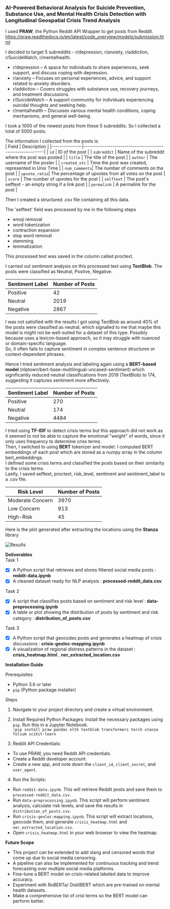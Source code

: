 ### AI-Powered Behavioral Analysis for Suicide Prevention, Substance Use, and Mental Health Crisis Detection with Longitudinal Geospatial Crisis Trend Analysis

I used  **PRAW**, the Python Reddit API Wrapper to get posts from Reddit.    
https://praw.readthedocs.io/en/latest/code_overview/models/submission.html   

I decided to target 5 subreddits - r/depression, r/anxiety, r/addiction, r/SuicideWatch, r/mentalhealth.  
- r/depression – A space for individuals to share experiences, seek support, and discuss coping with depression.  
- r/anxiety – Focuses on personal experiences, advice, and support related to anxiety disorders.  
- r/addiction – Covers struggles with substance use, recovery journeys, and treatment discussions.  
- r/SuicideWatch – A support community for individuals experiencing suicidal thoughts and seeking help.  
- r/mentalhealth – Discusses various mental health conditions, coping mechanisms, and general well-being.  

I took a 1000 of the newest posts from these 5 subreddits. So I collected a total of 5000 posts.    

The information I collected from the posts is:  
| Field          | Description                                              |
|---------------|----------------------------------------------------------|
| `id`          | ID of the post                                           |
| `subreddit`   | Name of the subreddit where the post was posted          |
| `title`       | The title of the post                                    |
| `author`      | The username of the poster                               |
| `created_utc` | Time the post was created, represented in Unix Time      |
| `num_comments`| The number of comments on the post                       |
| `upvote_ratio`| The percentage of upvotes from all votes on the post     |
| `score`       | The number of upvotes for the post                       |
| `selftext`    | The post's selftext - an empty string if a link post     |
| `permalink`   | A permalink for the post                                 |    
  
Then I created a structured .csv file containing all this data.  

The 'selftext' field was processed by me in the following steps 
- emoji removal
- word tokenization
- contraction expansion
- stop word removal
- stemming
- lemmatization   
  
This processed text was saved in the column called proctext.   

I carried out sentiment analysis on this processed text using **TextBlob**. The posts were classified as Neutral, Postive, Negative.

| Sentiment Label        | Number of Posts |
|-------------------|----------------|
| Positive | 42           |
| Neutral      | 2019             |
| Negative        | 2867              |   

I was not satisfied with the results I got using TextBlob as around 40% of the posts were classified as neutral, which signalled to me that maybe this model is might not be well-suited for a dataset of this type.
Possibly because uses a lexicon-based approach, so it may struggle with nuanced or domain-specific language.  
So, it often fails to capture sentiment in complex sentence structures or context-dependent phrases.  

Hence I tried sentiment analysis and labeling again using a **BERT-based model** (nlptown/bert-base-multilingual-uncased-sentiment) which significantly reduced neutral classifications from 2019 (TextBlob) to 174, suggesting it captures sentiment more effectively.  

| Sentiment Label        | Number of Posts |
|-------------------|----------------|
| Positive | 270           |
| Neutral      | 174             |
| Negative        | 4484              | 

I tried using **TF-IDF** to detect crisis terms but this approach did not work as it seemed to not be able to capture the emotional "weight" of words, since it only uses frequency to determine criss terms.  
Then, I switched to using **BERT** tokenizer and model. I computed BERT embeddings of each post which are stored as a numpy array in the column bert_embeddings.  
I defined some crisis terms and classified the posts based on their similarity to the crisis terms.   
Lastly, I saved selftext, proctext, risk_level, sentiment and sentiment_label to a .csv file.   

| Risk Level        | Number of Posts |
|-------------------|----------------|
| Moderate Concern | 3970           |
| Low Concern      | 913             |
| High-Risk        | 45              |   

Here is the plot generated after extracting the locations using the **Stanza** library 

![Results](https://github.com/user-attachments/assets/c296bc0e-2726-4b37-9c6b-974ecb9c65e5)

**Deliverables**  
Task 1  
- [x]  A Python script that retrieves and stores filtered social media posts : **reddit-data.ipynb**
- [x]  A cleaned dataset ready for NLP analysis : **processed-reddit_data.csv**

Task 2
- [x] A script that classifies posts based on sentiment and risk level : **data-preprocessing.ipynb** 
- [x] A table or plot showing the distribution of posts by sentiment and risk category : **distribution_of_posts.csv**   

Task 3
- [x] A Python script that geocodes posts and generates a heatmap of crisis discussions : **crisis-geoloc-mapping.ipynb**
- [x] A visualization of regional distress patterns in the dataset : **crisis_heatmap.html** , **ner_extracted_location.csv**

**Installation Guide**   

Prerequisites 
* Python 3.6 or later
* `pip` (Python package installer)

Steps   
1. Navigate to your project directory and create a virtual environment.

2. Install Required Python Packages:
Install the necessary packages using `pip`.  Run this in a Jupyter Notebook.  
`!pip install praw pandas nltk textblob transformers torch stanza folium scikit-learn`   

3. Reddit API Credentials:
- To use PRAW, you need Reddit API credentials.  
- Create a Reddit developer account.  
- Create a new app, and note down the `client_id`, `client_secret`, and `user_agent`.   

4. Run the Scripts:  
- Run `reddit-data.ipynb`. This will retrieve Reddit posts and save them to `processed-reddit_data.csv`.
- Run `data-preprocessing.ipynb`. This script will perform sentiment analysis, calculate risk levels, and save the results in `distribution_of_posts.csv`.
- Run `crisis-geoloc-mapping.ipynb`. This script will extract locations, geocode them, and generate `crisis_heatmap.html` and `ner_extracted_location.csv`.
- Open `crisis_heatmap.html` in your web browser to view the heatmap.   
          
**Future Scope**  
- This project can be extended to add slang and censored words that come up due to social media censoring.
- A pipeline can also be implemented for continuous tracking and trend forecasting over multiple social media platforms.
- Fine-tune a BERT model on crisis-related labeled data to improve accuracy.
- Experiment with RoBERTa/ DistilBERT which are pre-trained on mental health datasets.
- Make a comprehensive list of crisi terms so the BERT model can perform better.
